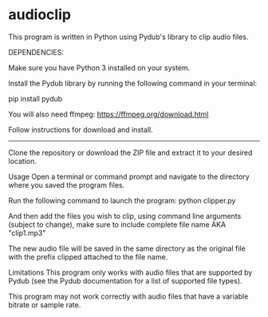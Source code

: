 # audioclip
This program is written in Python using Pydub's library to clip audio files.

DEPENDENCIES:

Make sure you have Python 3 installed on your system.

Install the Pydub library by running the following command in your terminal:

pip install pydub

You will also need ffmpeg: https://ffmpeg.org/download.html

Follow instructions for download and install. 
___


Clone the repository or download the ZIP file and extract it to your desired location.

Usage
Open a terminal or command prompt and navigate to the directory where you saved the program files.

Run the following command to launch the program:
python clipper.py

And then add the files you wish to clip, using command line arguments (subject to change), make sure to include complete file name AKA "clip1.mp3"

The new audio file will be saved in the same directory as the original file with the prefix clipped attached to the file name.

Limitations
This program only works with audio files that are supported by Pydub (see the Pydub documentation for a list of supported file types).

This program may not work correctly with audio files that have a variable bitrate or sample rate.

